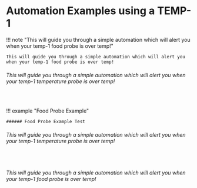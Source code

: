 # Automation Examples using a TEMP-1

!!! note "This will guide you through a simple automation which will alert you when your temp-1 food probe is over temp!"

    This will guide you through a simple automation which will alert you when your temp-1 food probe is over temp!

###### This will guide you through a simple automation which will alert you when your temp-1 temperature probe is over temp!

&nbsp;

!!! example "Food Probe Example"

    ###### Food Probe Example Test

###### This will guide you through a simple automation which will alert you when your temp-1 temperature probe is over temp!

&nbsp;

###### This will guide you through a simple automation which will alert you when your temp-1 food probe is over temp!

######

&nbsp;